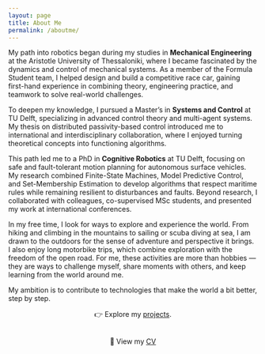 ```yaml
---
layout: page
title: About Me
permalink: /aboutme/
---
```


My path into robotics began during my studies in **Mechanical Engineering** at the Aristotle University of Thessaloniki, where I became fascinated by the dynamics and control of mechanical systems. As a member of the Formula Student team, I helped design and build a competitive race car, gaining first-hand experience in combining theory, engineering practice, and teamwork to solve real-world challenges.  

To deepen my knowledge, I pursued a Master’s in **Systems and Control** at TU Delft, specializing in advanced control theory and multi-agent systems. My thesis on distributed passivity-based control introduced me to international and interdisciplinary collaboration, where I enjoyed turning theoretical concepts into functioning algorithms.  

This path led me to a PhD in **Cognitive Robotics** at TU Delft, focusing on safe and fault-tolerant motion planning for autonomous surface vehicles. My research combined Finite-State Machines, Model Predictive Control, and Set-Membership Estimation to develop algorithms that respect maritime rules while remaining resilient to disturbances and faults. Beyond research, I collaborated with colleagues, co-supervised MSc students, and presented my work at international conferences.  

In my free time, I look for ways to explore and experience the world. From hiking and climbing in the mountains to sailing or scuba diving at sea, I am drawn to the outdoors for the sense of adventure and perspective it brings. I also enjoy long motorbike trips, which combine exploration with the freedom of the open road. For me, these activities are more than hobbies — they are ways to challenge myself, share moments with others, and keep learning from the world around me.

My ambition is to contribute to technologies that make the world a bit better, step by step.

<p style="max-width: 150ch; margin: 0 auto; text-align: center;">
👉 Εxplore my <a href="/projects">projects</a>.
</p>

<p style="max-width: 150ch; margin: 2rem auto; text-align: center;">
📄 View my <a href="/assets/data/CV.pdf" target="_blank">CV</a>
</p>


